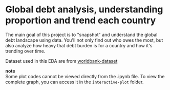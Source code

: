 # Global debt analysis, understanding proportion and trend each country

The main goal of this project is to "snapshot" and understand the global debt landscape using data. You'll not only find out who owes the most, but also analyze how heavy that debt burden is for a country and how it's trending over time.

Dataset used in this EDA are from
[worldbank-dataset](https://data.worldbank.org/)

__note__         
Some plot codes cannot be viewed directly from the .ipynb file. To view the complete graph, you can access it in the `interactive-plot` folder.
